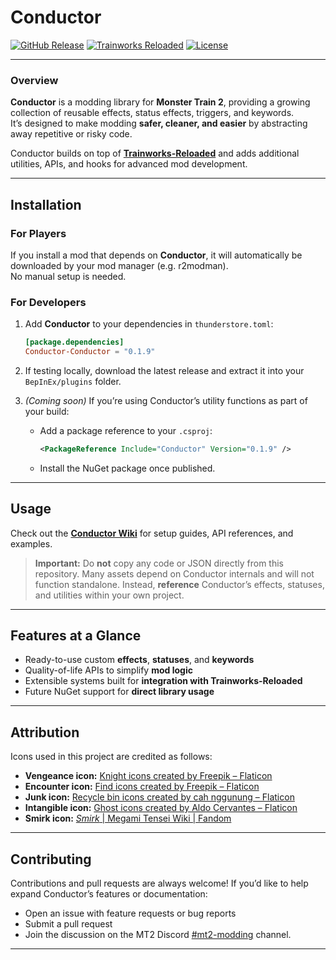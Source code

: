 # Conductor

[![GitHub Release](https://img.shields.io/github/v/release/Monster-Train-2-Modding-Group/Conductor?color=4CAF50&label=latest)](https://github.com/Monster-Train-2-Modding-Group/Conductor/releases)
[![Trainworks Reloaded](https://img.shields.io/badge/framework-Trainworks--Reloaded-blue?logo=github)](https://github.com/Monster-Train-2-Modding-Group/Trainworks-Reloaded)
[![License](https://img.shields.io/github/license/Monster-Train-2-Modding-Group/Conductor?color=lightgrey)](https://github.com/Monster-Train-2-Modding-Group/Conductor/blob/main/LICENSE)

---

### Overview

**Conductor** is a modding library for **Monster Train 2**, providing a growing collection of reusable effects, status effects, triggers, and keywords.  
It’s designed to make modding **safer, cleaner, and easier** by abstracting away repetitive or risky code.

Conductor builds on top of [**Trainworks-Reloaded**](https://github.com/Monster-Train-2-Modding-Group/Trainworks-Reloaded) and adds additional utilities, APIs, and hooks for advanced mod development.

---

## Installation

### For Players

If you install a mod that depends on **Conductor**, it will automatically be downloaded by your mod manager (e.g. r2modman).  
No manual setup is needed.

### For Developers

1. Add **Conductor** to your dependencies in `thunderstore.toml`:

   ```toml
   [package.dependencies]
   Conductor-Conductor = "0.1.9"
   ```

2. If testing locally, download the latest release and extract it into your `BepInEx/plugins` folder.

3. *(Coming soon)* If you’re using Conductor’s utility functions as part of your build:

   * Add a package reference to your `.csproj`:

     ```xml
     <PackageReference Include="Conductor" Version="0.1.9" />
     ```
   * Install the NuGet package once published.

---

## Usage

Check out the [**Conductor Wiki**](https://github.com/Monster-Train-2-Modding-Group/Conductor/wiki) for setup guides, API references, and examples.

>  **Important:**
> Do **not** copy any code or JSON directly from this repository.
> Many assets depend on Conductor internals and will not function standalone.
> Instead, **reference** Conductor’s effects, statuses, and utilities within your own project.

---

## Features at a Glance

* Ready-to-use custom **effects**, **statuses**, and **keywords**
* Quality-of-life APIs to simplify **mod logic**
* Extensible systems built for **integration with Trainworks-Reloaded**
* Future NuGet support for **direct library usage**

---

## Attribution

Icons used in this project are credited as follows:

* **Vengeance icon:** [Knight icons created by Freepik – Flaticon](https://www.flaticon.com/free-icons/knight)
* **Encounter icon:** [Find icons created by Freepik – Flaticon](https://www.flaticon.com/free-icons/find)
* **Junk icon:** [Recycle bin icons created by cah nggunung – Flaticon](https://www.flaticon.com/free-icons/recycle-bin)
* **Intangible icon:** [Ghost icons created by Aldo Cervantes – Flaticon](https://www.flaticon.com/free-icons/ghost)
* **Smirk icon:** [*Smirk* | Megami Tensei Wiki | Fandom](https://megamitensei.fandom.com/wiki/Smirk)

---

## Contributing

Contributions and pull requests are always welcome!
If you’d like to help expand Conductor’s features or documentation:

* Open an issue with feature requests or bug reports
* Submit a pull request
* Join the discussion on the MT2 Discord [#mt2-modding](https://discord.com/channels/336546996779483136/1377778943674810368) channel.

---

